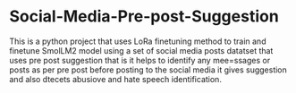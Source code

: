 # Social-Media-Pre-post-Suggestion
This is a python project that uses LoRa finetuning method to train and finetune SmolLM2 model using a set of social media posts datatset that uses pre post suggestion that is it helps to identify any mee=ssages or posts as per pre post before posting to the social media it gives suggestion and also dtecets abusiove and hate speech identification.
